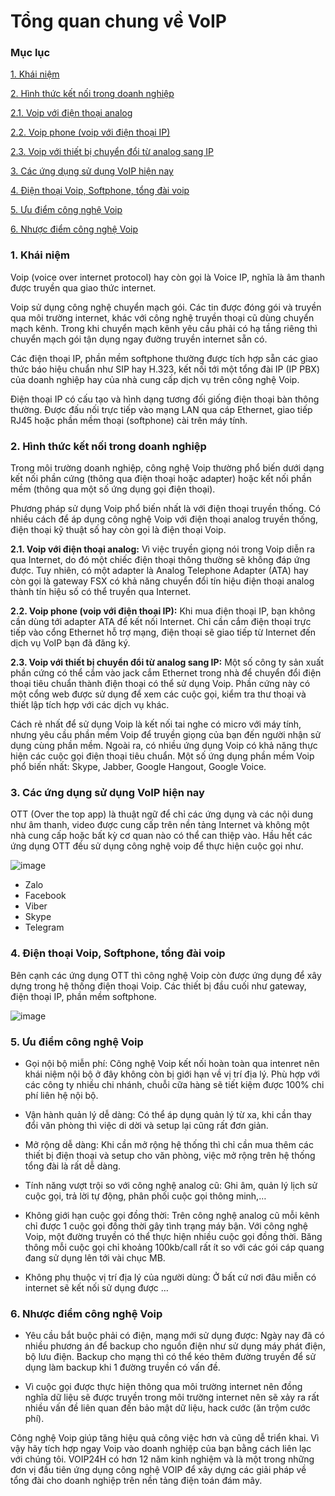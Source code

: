 # Tổng quan chung về VoIP

### Mục lục

[1. Khái niệm](#1)

[2. Hình thức kết nối trong doanh nghiệp](#2)

[  2.1. Voip với điện thoại analog](#2.1)

[  2.2. Voip phone (voip với điện thoại IP)](#2.2)

[  2.3. Voip với thiết bị chuyển đổi từ analog sang IP](#2.3)

[3. Các ứng dụng sử dụng VoIP hiện nay](#3)

[4. Điện thoại Voip, Softphone, tổng đài voip](#4)

[5. Ưu điểm công nghệ Voip](#5)

[6. Nhược điểm công nghệ Voip](#6)


### <a name="1"> 1. Khái niệm </a>
Voip (voice over internet protocol) hay còn gọi là Voice IP, nghĩa là âm thanh được truyền qua giao thức internet.

Voip sử dụng công nghệ chuyển mạch gói. Các tin được đóng gói và truyền qua môi trường internet, khác với công nghệ truyền thoại cũ dùng chuyển mạch kênh. Trong khi chuyển mạch kênh yêu cầu phải có hạ tầng riêng thì chuyển mạch gói tận dụng ngay đường truyền internet sẵn có. 

Các điện thoại IP, phần mềm softphone thường được tích hợp sẵn các giao thức báo hiệu chuẩn như SIP hay H.323, kết nối tới một tổng đài IP (IP PBX) của doanh nghiệp hay của nhà cung cấp dịch vụ trên công nghệ Voip.

Điện thoại IP có cấu tạo và hình dạng tương đối giống điện thoại bàn thông thường. Được đấu nối trực tiếp vào mạng LAN qua cáp Ethernet, giao tiếp RJ45 hoặc phần mềm thoại (softphone) cài trên máy tính.

### <a name="2">2. Hình thức kết nối trong doanh nghiệp</a>
Trong môi trường doanh nghiệp, công nghệ Voip thường phổ biến dưới dạng kết nối phần cứng (thông qua điện thoại hoặc adapter) hoặc kết nối phần mềm (thông qua một số ứng dụng gọi điện thoại).

Phương pháp sử dụng Voip phổ biến nhất là với điện thoại truyền thống. Có nhiều cách để áp dụng công nghệ Voip với điện thoại analog truyền thống, điện thoại kỹ thuật số hay còn gọi là điện thoại Voip.

<a name="2.1"> **2.1. Voip với điện thoại analog:** </a>
Vì việc truyền giọng nói trong Voip diễn ra qua Internet, do đó một chiếc điện thoại thông thường sẽ không đáp ứng được. Tuy nhiên, có một adapter là Analog Telephone Adapter (ATA) hay còn gọi là gateway FSX có khả năng chuyển đổi tín hiệu điện thoại analog thành tín hiệu số có thể truyền qua Internet.

<a name="2.2"> **2.2. Voip phone (voip với điện thoại IP):** </a>
Khi mua điện thoại IP, bạn không cần dùng tới adapter ATA để kết nối Internet. Chỉ cần cắm điện thoại trực tiếp vào cổng Ethernet hỗ trợ mạng, điện thoại sẽ giao tiếp từ Internet đến dịch vụ VoIP bạn đã đăng ký.

<a name="2.3"> **2.3. Voip với thiết bị chuyển đổi từ analog sang IP:** </a>
Một số công ty sản xuất phần cứng có thể cắm vào jack cắm Ethernet trong nhà để chuyển đổi điện thoại tiêu chuẩn thành điện thoại có thể sử dụng Voip. Phần cứng này có một cổng web được sử dụng để xem các cuộc gọi, kiểm tra thư thoại và thiết lập tích hợp với các dịch vụ khác.

Cách rẻ nhất để sử dụng Voip là kết nối tai nghe có micro với máy tính, nhưng yêu cầu phần mềm Voip để truyền giọng của bạn đến người nhận sử dụng cùng phần mềm. Ngoài ra, có nhiều ứng dụng Voip có khả năng thực hiện các cuộc gọi điện thoại tiêu chuẩn. Một số ứng dụng phần mềm Voip phổ biến nhất: Skype, Jabber, Google Hangout, Google Voice.

### <a name="3"> 3. Các ứng dụng sử dụng VoIP hiện nay </a>
OTT (Over the top app) là thuật ngữ để chỉ các ứng dụng và các nội dung như âm thanh, video được cung cấp trên nền tảng Internet và không một nhà cung cấp hoặc bất kỳ cơ quan nào có thể can thiệp vào. Hầu hết các ứng dụng OTT đều sử dụng công nghệ voip để thực hiện cuộc gọi như.

![image](https://user-images.githubusercontent.com/69178270/136876890-8437f6f1-6439-4764-a001-ad1d588dc12c.png)

- Zalo
- Facebook
- Viber
- Skype
- Telegram

### <a name="4"> 4. Điện thoại Voip, Softphone, tổng đài voip </a>
Bên cạnh các ứng dụng OTT thì công nghệ Voip còn được ứng dụng để xây dựng trong hệ thống điện thoại Voip. Các thiết bị đầu cuối như gateway, điện thoại IP, phần mềm softphone.

![image](https://user-images.githubusercontent.com/69178270/136876844-c9b746dd-0a61-4d1c-83b5-978dd2c0afec.png)

### <a name="5"> 5. Ưu điểm công nghệ Voip </a>
 - Gọi nội bộ miễn phí: Công nghệ Voip kết nối hoàn toàn qua intenret nên khái niệm nội bộ ở đây không còn bị giới hạn về vị trí địa lý. Phù hợp với các công ty nhiều chi nhánh, chuỗi cữa hàng sẽ tiết kiệm được 100% chi phí liên hệ nội bộ.

 - Vận hành quản lý dễ dàng: Có thể áp dụng quản lý từ xa, khi cần thay đổi văn phòng thì việc di dời và setup lại cũng rất đơn giản.

 - Mở rộng dễ dàng: Khi cần mở rộng hệ thống thì chỉ cần mua thêm các thiết bị điện thoại và setup cho văn phòng, việc mở rộng trên hệ thống tổng đài là rất dễ dàng.

 - Tính năng vượt trội so với công nghệ analog cũ: Ghi âm, quản lý lịch sử cuộc gọi, trả lời tự động, phân phối cuộc gọi thông minh,…

 - Không giới hạn cuộc gọi đồng thời: Trên công nghệ analog cũ mỗi kênh chỉ được 1 cuộc gọi đồng thời gây tình trạng máy bận. Với công nghệ Voip, một đường truyền có thể thực hiện nhiều cuộc gọi đồng thời. Băng thông mỗi cuộc gọi chỉ khoảng 100kb/call rất ít so với các gói cáp quang đang sử dụng lên tới vài chục MB.

 - Không phụ thuộc vị trí địa lý của người dùng: Ở bất cứ nơi đâu miễn có internet sẽ kết nối sử dụng được …

### <a name="6"> 6. Nhược điểm công nghệ Voip </a>
 - Yêu cầu bắt buộc phải có điện, mạng mới sử dụng được: Ngày nay đã có nhiều phương án để backup cho nguồn điện như sử dụng máy phát điện, bộ lưu điện. Backup cho mạng thì có thể kéo thêm đường truyền để sử dụng làm backup khi 1 đường truyền có vấn đề.

 - Vì cuộc gọi được thực hiện thông qua môi trường internet nên đồng nghĩa dữ liệu sẽ được truyền trong môi trường internet nên sẽ xảy ra rất nhiều vấn đề liên quan đến bảo mật dữ liệu, hack cước (ăn trộm cước phí).

Công nghệ Voip giúp tăng hiệu quả công việc hơn và cũng dễ triển khai. Vì vậy hãy tích hợp ngay Voip vào doanh nghiệp của bạn bằng cách liên lạc với chúng tôi. VOIP24H có hơn 12 năm kinh nghiệm và là một trong những đơn vị đầu tiên ứng dụng công nghệ VOIP để xây dựng các giải pháp về tổng đài cho doanh nghiệp trên nền tảng điện toán đám mây.
